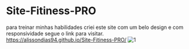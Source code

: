 # Site-Fitiness-PRO
para treinar minhas habilidades criei este site com um belo design e com responsividade segue o link para visitar.
https://alissondias94.github.io/Site-Fitiness-PRO/
![1](https://user-images.githubusercontent.com/84820359/200710429-14187006-74ff-44b0-85f0-fad48eb181cb.png)
